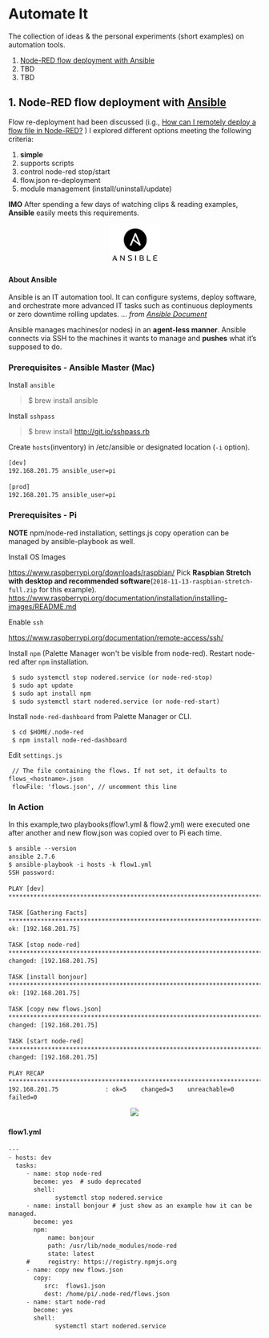 # Automate It

The collection of ideas & the personal experiments (short examples) on automation tools.   

1. [Node-RED flow deployment with Ansible](https://github.com/phyunsj/automate-it/blob/master/README.md)
2. TBD
3. TBD

## 1. Node-RED flow deployment with [Ansible](https://www.ansible.com/)

Flow re-deployment had been discussed (i.g., [How can I remotely deploy a flow file in Node-RED?](https://stackoverflow.com/questions/42143597/how-can-i-remotely-deploy-a-flow-file-in-node-red) ) I explored different options meeting the following criteria:

1. **simple** 
2. supports scripts
3. control node-red stop/start
4. flow.json re-deployment
5. module management (install/uninstall/update) 

**IMO** After spending a few days of watching clips & reading examples, **Ansible** easily meets this requirements.

<p align="center">
<img src="https://github.com/phyunsj/automate-it/blob/master/ansible-node-red/ansible.png" width="100px"/>
</p>

#### About Ansible

Ansible is an IT automation tool. It can configure systems, deploy software, and orchestrate more advanced IT tasks such as continuous deployments or zero downtime rolling updates. ... _from [Ansible Document](https://docs.ansible.com/ansible/latest/index.html)_

Ansible manages machines(or nodes) in an **agent-less manner**. Ansible connects via SSH to the machines it wants to manage and **pushes** what it’s supposed to do. 

### Prerequisites - Ansible Master (Mac)

Install `ansible` 

> $ brew install ansible 

Install `sshpass`

> $ brew install http://git.io/sshpass.rb 

Create `hosts`(inventory) in /etc/ansible or designated location (`-i` option).

```
[dev]
192.168.201.75 ansible_user=pi

[prod]
192.168.201.75 ansible_user=pi
```

### Prerequisites - Pi

**NOTE** npm/node-red installation, settings.js copy operation can be managed by ansible-playbook as well. 

Install OS Images

https://www.raspberrypi.org/downloads/raspbian/ Pick **Raspbian Stretch with desktop and recommended software**(`2018-11-13-raspbian-stretch-full.zip` for this example).
https://www.raspberrypi.org/documentation/installation/installing-images/README.md

Enable `ssh`

https://www.raspberrypi.org/documentation/remote-access/ssh/

Install `npm` (Palette Manager won't be visible from node-red). Restart node-red after `npm` installation.

```
 $ sudo systemctl stop nodered.service (or node-red-stop)
 $ sudo apt update 
 $ sudo apt install npm
 $ sudo systemctl start nodered.service (or node-red-start)
```

Install `node-red-dashboard` from Palette Manager or CLI.

```
 $ cd $HOME/.node-red
 $ npm install node-red-dashboard 
```

Edit `settings.js`

```
 // The file containing the flows. If not set, it defaults to flows_<hostname>.json
 flowFile: 'flows.json', // uncomment this line
```

###  In Action 

In this example,two playbooks(flow1.yml & flow2.yml) were executed one after another and new flow.json was copied over to Pi each time.

```
$ ansible --version
ansible 2.7.6
$ ansible-playbook -i hosts -k flow1.yml  
SSH password:

PLAY [dev] ***************************************************************************************

TASK [Gathering Facts] ***************************************************************************
ok: [192.168.201.75]

TASK [stop node-red] *****************************************************************************
changed: [192.168.201.75]

TASK [install bonjour] ***************************************************************************
ok: [192.168.201.75]

TASK [copy new flows.json] ***********************************************************************
changed: [192.168.201.75]

TASK [start node-red] ****************************************************************************
changed: [192.168.201.75]

PLAY RECAP ***************************************************************************************
192.168.201.75             : ok=5    changed=3    unreachable=0    failed=0

```

<p align="center">
<img src="https://github.com/phyunsj/automate-it/blob/master/ansible-node-red/ansible-node-red-flow-change-text.gif" width="700px"/>
</p>

#### flow1.yml 

```
---
- hosts: dev
  tasks:
     - name: stop node-red
       become: yes  # sudo deprecated
       shell:
             systemctl stop nodered.service
     - name: install bonjour # just show as an example how it can be managed.
       become: yes 
       npm:
           name: bonjour
           path: /usr/lib/node_modules/node-red
           state: latest
     #     registry: https://registry.npmjs.org
     - name: copy new flows.json
       copy:
          src:  flows1.json
          dest: /home/pi/.node-red/flows.json
     - name: start node-red
       become: yes
       shell:
             systemctl start nodered.service
  ```
